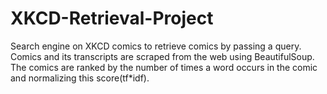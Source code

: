 # XKCD-Retrieval-Project
Search engine on XKCD comics to retrieve comics by passing a query. Comics and its transcripts are scraped from the web using BeautifulSoup. The comics are ranked by the number of times a word occurs in the comic and normalizing this score(tf*idf).
